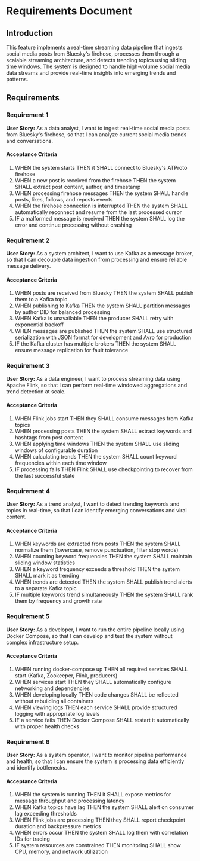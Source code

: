 # Requirements Document

## Introduction

This feature implements a real-time streaming data pipeline that ingests social media posts from Bluesky's firehose, processes them through a scalable streaming architecture, and detects trending topics using sliding time windows. The system is designed to handle high-volume social media data streams and provide real-time insights into emerging trends and patterns.

## Requirements

### Requirement 1

**User Story:** As a data analyst, I want to ingest real-time social media posts from Bluesky's firehose, so that I can analyze current social media trends and conversations.

#### Acceptance Criteria

1. WHEN the system starts THEN it SHALL connect to Bluesky's ATProto firehose
2. WHEN a new post is received from the firehose THEN the system SHALL extract post content, author, and timestamp
3. WHEN processing firehose messages THEN the system SHALL handle posts, likes, follows, and reposts events
4. WHEN the firehose connection is interrupted THEN the system SHALL automatically reconnect and resume from the last processed cursor
5. IF a malformed message is received THEN the system SHALL log the error and continue processing without crashing

### Requirement 2

**User Story:** As a system architect, I want to use Kafka as a message broker, so that I can decouple data ingestion from processing and ensure reliable message delivery.

#### Acceptance Criteria

1. WHEN posts are received from Bluesky THEN the system SHALL publish them to a Kafka topic
2. WHEN publishing to Kafka THEN the system SHALL partition messages by author DID for balanced processing
3. WHEN Kafka is unavailable THEN the producer SHALL retry with exponential backoff
4. WHEN messages are published THEN the system SHALL use structured serialization with JSON format for development and Avro for production
5. IF the Kafka cluster has multiple brokers THEN the system SHALL ensure message replication for fault tolerance

### Requirement 3

**User Story:** As a data engineer, I want to process streaming data using Apache Flink, so that I can perform real-time windowed aggregations and trend detection at scale.

#### Acceptance Criteria

1. WHEN Flink jobs start THEN they SHALL consume messages from Kafka topics
2. WHEN processing posts THEN the system SHALL extract keywords and hashtags from post content
3. WHEN applying time windows THEN the system SHALL use sliding windows of configurable duration
4. WHEN calculating trends THEN the system SHALL count keyword frequencies within each time window
5. IF processing fails THEN Flink SHALL use checkpointing to recover from the last successful state

### Requirement 4

**User Story:** As a trend analyst, I want to detect trending keywords and topics in real-time, so that I can identify emerging conversations and viral content.

#### Acceptance Criteria

1. WHEN keywords are extracted from posts THEN the system SHALL normalize them (lowercase, remove punctuation, filter stop words)
2. WHEN counting keyword frequencies THEN the system SHALL maintain sliding window statistics
3. WHEN a keyword frequency exceeds a threshold THEN the system SHALL mark it as trending
4. WHEN trends are detected THEN the system SHALL publish trend alerts to a separate Kafka topic
5. IF multiple keywords trend simultaneously THEN the system SHALL rank them by frequency and growth rate

### Requirement 5

**User Story:** As a developer, I want to run the entire pipeline locally using Docker Compose, so that I can develop and test the system without complex infrastructure setup.

#### Acceptance Criteria

1. WHEN running docker-compose up THEN all required services SHALL start (Kafka, Zookeeper, Flink, producers)
2. WHEN services start THEN they SHALL automatically configure networking and dependencies
3. WHEN developing locally THEN code changes SHALL be reflected without rebuilding all containers
4. WHEN viewing logs THEN each service SHALL provide structured logging with appropriate log levels
5. IF a service fails THEN Docker Compose SHALL restart it automatically with proper health checks

### Requirement 6

**User Story:** As a system operator, I want to monitor pipeline performance and health, so that I can ensure the system is processing data efficiently and identify bottlenecks.

#### Acceptance Criteria

1. WHEN the system is running THEN it SHALL expose metrics for message throughput and processing latency
2. WHEN Kafka topics have lag THEN the system SHALL alert on consumer lag exceeding thresholds
3. WHEN Flink jobs are processing THEN they SHALL report checkpoint duration and backpressure metrics
4. WHEN errors occur THEN the system SHALL log them with correlation IDs for tracing
5. IF system resources are constrained THEN monitoring SHALL show CPU, memory, and network utilization
